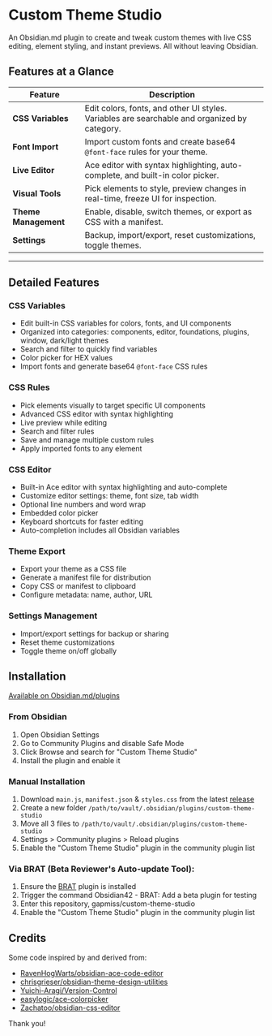 # Custom Theme Studio

An Obsidian.md plugin to create and tweak custom themes with live CSS editing, element styling, and instant previews. All without leaving Obsidian.

## Features at a Glance

| Feature              | Description                                                                                  |
| -------------------- | -------------------------------------------------------------------------------------------- |
| **CSS Variables**    | Edit colors, fonts, and other UI styles. Variables are searchable and organized by category. |
| **Font Import**      | Import custom fonts and create base64 `@font-face` rules for your theme.                     |
| **Live Editor**      | Ace editor with syntax highlighting, auto-complete, and built-in color picker.               |
| **Visual Tools**     | Pick elements to style, preview changes in real-time, freeze UI for inspection.              |
| **Theme Management** | Enable, disable, switch themes, or export as CSS with a manifest.                            |
| **Settings**         | Backup, import/export, reset customizations, toggle themes.                                  |

---

## Detailed Features

### CSS Variables

- Edit built-in CSS variables for colors, fonts, and UI components
- Organized into categories: components, editor, foundations, plugins, window, dark/light themes
- Search and filter to quickly find variables
- Color picker for HEX values
- Import fonts and generate base64 `@font-face` CSS rules

### CSS Rules

- Pick elements visually to target specific UI components
- Advanced CSS editor with syntax highlighting
- Live preview while editing
- Search and filter rules
- Save and manage multiple custom rules
- Apply imported fonts to any element

### CSS Editor

- Built-in Ace editor with syntax highlighting and auto-complete
- Customize editor settings: theme, font size, tab width
- Optional line numbers and word wrap
- Embedded color picker
- Keyboard shortcuts for faster editing
- Auto-completion includes all Obsidian variables

### Theme Export

- Export your theme as a CSS file
- Generate a manifest file for distribution
- Copy CSS or manifest to clipboard
- Configure metadata: name, author, URL

### Settings Management

- Import/export settings for backup or sharing
- Reset theme customizations
- Toggle theme on/off globally

## Installation

[Available on Obsidian.md/plugins](https://obsidian.md/plugins?search=custom-theme-studio)

### From Obsidian

1. Open Obsidian Settings
2. Go to Community Plugins and disable Safe Mode
3. Click Browse and search for "Custom Theme Studio"
4. Install the plugin and enable it

### Manual Installation

1. Download `main.js`, `manifest.json` & `styles.css` from the latest [release](https://github.com/gapmiss/custom-theme-studio/releases/)
2. Create a new folder `/path/to/vault/.obsidian/plugins/custom-theme-studio`
3. Move all 3 files to `/path/to/vault/.obsidian/plugins/custom-theme-studio`
4. Settings > Community plugins > Reload plugins
5. Enable the "Custom Theme Studio" plugin in the community plugin list

### Via BRAT (Beta Reviewer's Auto-update Tool):

1. Ensure the [BRAT](https://github.com/TfTHacker/obsidian42-brat) plugin is installed
2. Trigger the command Obsidian42 - BRAT: Add a beta plugin for testing
3. Enter this repository, gapmiss/custom-theme-studio
4. Enable the "Custom Theme Studio" plugin in the community plugin list

## Credits

Some code inspired by and derived from:

- [RavenHogWarts/obsidian-ace-code-editor](https://github.com/RavenHogWarts/obsidian-ace-code-editor)
- [chrisgrieser/obsidian-theme-design-utilities](https://github.com/chrisgrieser/obsidian-theme-design-utilities)
- [Yuichi-Aragi/Version-Control](https://github.com/Yuichi-Aragi/Version-Control)
- [easylogic/ace-colorpicker](https://github.com/easylogic/ace-colorpicker)
- [Zachatoo/obsidian-css-editor](https://github.com/Zachatoo/obsidian-css-editor)

Thank you!

